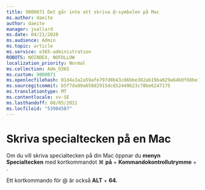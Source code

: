 ```yaml
---
title: 9000071 Det går inte att skriva @-symbolen på Mac
ms.author: daeite
author: daeite
manager: joallard
ms.date: 04/21/2020
ms.audience: Admin
ms.topic: article
ms.service: o365-administration
ROBOTS: NOINDEX, NOFOLLOW
localization_priority: Normal
ms.collection: Adm_O365
ms.custom: 9000071
ms.openlocfilehash: 01d4a3a2a59afe797d8b43c86bbe382ab19ba029a64b0f66be11201201b9d319
ms.sourcegitcommit: b5f7da89a650d2915dc652449623c78be6247175
ms.translationtype: MT
ms.contentlocale: sv-SE
ms.lasthandoff: 08/05/2021
ms.locfileid: "53984587"
---
```

# <a name="how-to-type-special-characters-on-a-mac"></a>Skriva specialtecken på en Mac

Om du vill skriva specialtecken på din Mac öppnar du **menyn Specialtecken** med kortkommandot ⌘ **på**  +  **Kommandokontrollutrymme**  +  .

Ett kortkommando för @ är också **ALT**  +  **64.**